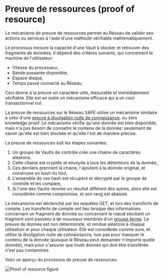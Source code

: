 # Preuve de ressources (proof of resource)

Le mécanisme de preuve de ressources permet au Réseau de valider ses actions ou services à l'aide d'une méthode vérifiable mathématiquement.

Le processus mesure la capacité d'une Vault à stocker et retrouver des fragments de données. Il dépend des critères suivants, qui concernent la machine de l'utilisateur:

* Vitesse du processeur,
* Bande passante disponible,
* Espace disque,
* Temps passé connecté au Réseau.

Ceci donne à la preuve un caractère utile, mesurable et immédiatement vérifiable. Elle est en outre un mécanisme efficace qui a un cout transactionnel nul.

La preuve de ressources sur le Réseau SAFE utilise un mécanisme similaire à celui d'une [preuve à divulgation nulle de connaissance](http://fr.wikipedia.org/wiki/Preuve_%C3%A0_divulgation_nulle_de_connaissance), ou zero knowledge proof. Le mécanisme vérifie qu'une donnée est bien disponible, mais n'a pas besoin de connaitre le contenu de la donnée: seulement de savoir qu'elle est bien stockée et qu'elle l'est de manière précise. 

La preuve de ressources suit les étapes suivantes:

1. Un groupe de Vaults de contrôle crée une chaine de caractères aléatoire,
2. Cette chaine est cryptée et envoyée à tous les détenteurs de la donnée,
3. Ces derniers prennent la chaine, l'ajoutent a la donnée original, et construise un hash du tout,
4. L'ensemble de ces hash est récupéré et décrypté par le groupe de contrôle et les compare,
5. Si l'une des Vaults renvoie un résultat différent des autres, alors elle est considérée comme compromise, et son rang est abaissé.

Le mécanisme est déclenché par les requêtes GET, et lors des transferts de compte. Les transferts de compte ont lieu lorsque des informations concernant un fragment de donnée ou concernant le nœud stockant un fragment sont passées à de nouveaux membres d'un [groupe ferme](http://systemdocs.maidsafe.net/content/fr/how_it_works/vault.html). La preuve de donnée est non déterministe, et rendue aléatoire à chaque utilisation et pour chaque utilisateur. Elle est considérée comme sure, et utilise la divulgation nulle de connaissance, non pas pour masquer le contenu de la donnée (puisque le Réseau peut demander n'importe quelle donnée), mais pour s'assurer que toute donnée qui doit être transférée n'est pas contaminée.

Voici un aperçu du processus de preuve de ressources.

![Proof of resource figure](./img/por-diagram.png)
